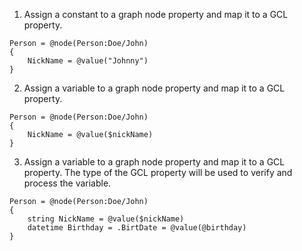 ﻿01. Assign a constant to a graph node property and map it to a GCL property.
```gcl
Person = @node(Person:Doe/John)
{
    NickName = @value("Johnny")
}
```

02. Assign a variable to a graph node property and map it to a GCL property.
```gcl
Person = @node(Person:Doe/John)
{
    NickName = @value($nickName)
}
```

03. Assign a variable to a graph node property and map it to a GCL property.
The type of the GCL property will be used to verify and process the variable.
```gcl
Person = @node(Person:Doe/John)
{
    string NickName = @value($nickName)
    datetime Birthday = .BirtDate = @value(@birthday)
}
```

